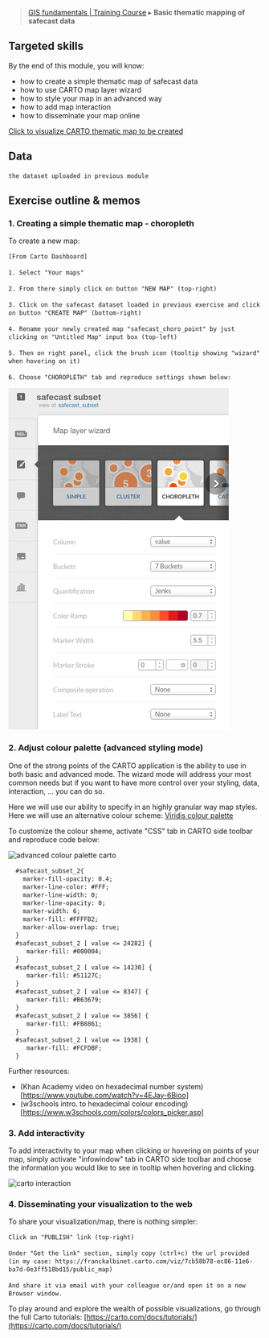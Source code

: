 > [GIS fundamentals | Training Course](agenda.md) ▸ **Basic thematic mapping of safecast data**

## Targeted skills
By the end of this module, you will know:
* how to create a simple thematic map of safecast data
* how to use CARTO map layer wizard
* how to style your map in an advanced way
* how to add map interaction
* how to disseminate your map online

[Click to visualize CARTO thematic map to be created](https://franckalbinet.carto.com/viz/7cb58b78-ec86-11e6-ba7d-0e3ff518bd15/public_map)


## Data

```
the dataset uploaded in previous module
```

## Exercise outline & memos

### 1. Creating a simple thematic map - choropleth

To create a new map:

```
[From Carto Dashboard]

1. Select "Your maps"

2. From there simply click on button "NEW MAP" (top-right)

3. Click on the safecast dataset loaded in previous exercise and click on button "CREATE MAP" (bottom-right)

4. Rename your newly created map "safecast_choro_point" by just clicking on "Untitled Map" input box (top-left)

5. Then on right panel, click the brush icon (tooltip showing "wizard" when hovering on it)

6. Choose "CHOROPLETH" tab and reproduce settings shown below:
```

![them. map points carto settings](img/them-mapping-carto-points.png)

### 2. Adjust colour palette (advanced styling mode)
One of the strong points of the CARTO application is the ability to use in both basic and advanced mode. The wizard mode will address your most common needs but if you want to have more control over your styling, data, interaction, ... you can do so.

Here we will use our ability to specify in an highly granular way map styles. Here we will use an alternative colour scheme:
[Viridis colour palette](https://cran.r-project.org/web/packages/viridis/vignettes/intro-to-viridis.html)

To customize the colour sheme, activate "CSS" tab in CARTO side toolbar and reproduce code below:

![advanced colour palette carto](avanced-colour-palette-carto.png)

```
  #safecast_subset_2{
    marker-fill-opacity: 0.4;
    marker-line-color: #FFF;
    marker-line-width: 0;
    marker-line-opacity: 0;
    marker-width: 6;
    marker-fill: #FFFFB2;
    marker-allow-overlap: true;
  }
  #safecast_subset_2 [ value <= 24282] {
     marker-fill: #000004;
  }
  #safecast_subset_2 [ value <= 14230] {
     marker-fill: #51127C;
  }
  #safecast_subset_2 [ value <= 8347] {
     marker-fill: #B63679;
  }
  #safecast_subset_2 [ value <= 3856] {
     marker-fill: #FB8861;
  }
  #safecast_subset_2 [ value <= 1938] {
     marker-fill: #FCFDBF;
  }
```

Further resources:
* (Khan Academy video on hexadecimal number system)[https://www.youtube.com/watch?v=4EJay-6Bioo]
* (w3schools intro. to hexadecimal colour encoding)[https://www.w3schools.com/colors/colors_picker.asp]

### 3. Add interactivity
To add interactivity to your map when clicking or hovering on points of your map, simply
activate "infowindow" tab in CARTO side toolbar and choose the information you would like to see in tooltip when
hovering and clicking.

![carto interaction](carto-interaction.png)

### 4. Disseminating your visualization to the web

To share your visualization/map, there is nothing simpler:

```
Click on "PUBLISH" link (top-right)

Under "Get the link" section, simply copy (ctrl+c) the url provided 
(in my case: https://franckalbinet.carto.com/viz/7cb58b78-ec86-11e6-ba7d-0e3ff518bd15/public_map)

And share it via email with your colleague or/and open it on a new Browser window.
```

To play around and explore the wealth of possible visualizations, go through the full
Carto tutorials: [https://carto.com/docs/tutorials/](https://carto.com/docs/tutorials/)



